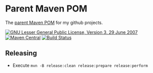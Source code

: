 # Parent Maven POM

The [parent Maven POM](https://jonasrutishauser.github.io/parent/) for my github projects.

[![GNU Lesser General Public License, Version 3, 29 June 2007](https://img.shields.io/github/license/jonasrutishauser/parent.svg?label=License)](http://www.gnu.org/licenses/lgpl-3.0.txt)
[![Maven Central](https://img.shields.io/maven-central/v/com.github.jonasrutishauser/parent.svg?label=Maven%20Central)](http://search.maven.org/#search%7Cga%7C1%7Cg%3A%22com.github.jonasrutishauser%22%20a%3A%22parent%22)
[![Build Status](https://img.shields.io/github/workflow/status/jonasrutishauser/parent/Maven%20CI.svg?label=Build)](https://github.com/jonasrutishauser/parent/actions)

## Releasing

* Execute `mvn -B release:clean release:prepare release:perform`
